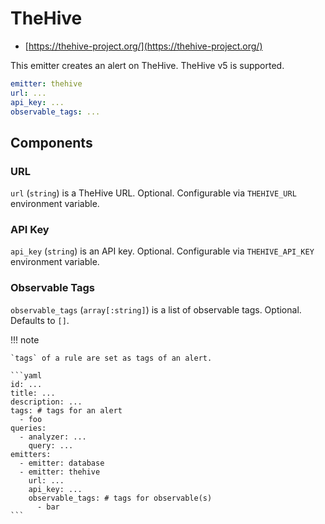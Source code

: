 # TheHive

- [https://thehive-project.org/](https://thehive-project.org/)

This emitter creates an alert on TheHive. TheHive v5 is supported.

```yaml
emitter: thehive
url: ...
api_key: ...
observable_tags: ...
```

## Components

### URL

`url` (`string`) is a TheHive URL. Optional. Configurable via `THEHIVE_URL` environment variable.

### API Key

`api_key` (`string`) is an API key. Optional. Configurable via `THEHIVE_API_KEY` environment variable.

### Observable Tags

`observable_tags` (`array[:string]`) is a list of observable tags. Optional. Defaults to `[]`.

!!! note

    `tags` of a rule are set as tags of an alert.

    ```yaml
    id: ...
    title: ...
    description: ...
    tags: # tags for an alert
      - foo
    queries:
      - analyzer: ...
        query: ...
    emitters:
      - emitter: database
      - emitter: thehive
        url: ...
        api_key: ...
        observable_tags: # tags for observable(s)
          - bar
    ```
